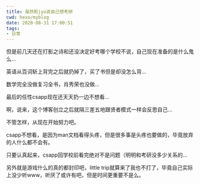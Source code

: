 ```yaml
---
title: 虽然和jyo说自己想考研
cwd: hexo/myblog
date: 2020-08-31 17:00:51
tags:
- 日常
---
```


但是前几天还在打影之诗和还没决定好考哪个学校不说，自己现在准备的是什么鬼么...

英语从百词斩上背完之后就扔掉了，买了书但是却没怎么背...

数学完全没做复习全书，肖秀荣也没做...

最后的任性csapp现在还天天扔一边不想看...

啊，说来，这个博客创立之后就隔三差五地跟贤者模式一样会反思自己...

不管怎样，从现在开始努力吧。

csapp不想看，是因为man文档看得头疼，但是很多事是头疼也要做的，毕竟放弃的人什么都不会有。

只要认真起来，csapp回学校前看完绝对不是问题（明明和考研没多少关系的...

另外就是游戏什么的真的都封印吧，little trip就算来了我也不打了，毕竟自己实际上没少听www，听厌了或许有吧，但是时间更重要不是么。

